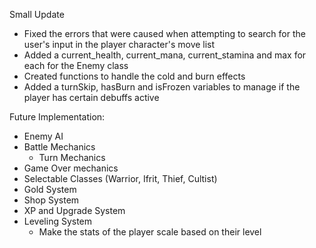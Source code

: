 Small Update
- Fixed the errors that were caused when attempting to search for the user's input in the player character's move list
- Added a current_health, current_mana, current_stamina and max for each for the Enemy class
- Created functions to handle the cold and burn effects
- Added a turnSkip, hasBurn and isFrozen variables to manage if the player has certain debuffs active

Future Implementation:
- Enemy AI
- Battle Mechanics
	- Turn Mechanics
- Game Over mechanics
- Selectable Classes (Warrior, Ifrit, Thief, Cultist)
- Gold System
- Shop System
- XP and Upgrade System
- Leveling System
    - Make the stats of the player scale based on their level